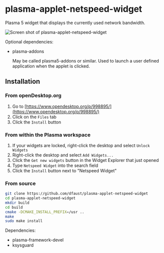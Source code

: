# plasma-applet-netspeed-widget

Plasma 5 widget that displays the currently used network bandwidth.

![Screen shot of plasma-applet-netspeed-widget](netspeed-widget.png)

Optional dependencies:

* plasma-addons

  May be called plasma5-addons or similar. Used to launch a user defined application when the applet is clicked.

## Installation

### From openDesktop.org

1. Go to [https://www.opendesktop.org/p/998895/](https://www.opendesktop.org/p/998895/)
2. Click on the `Files` tab
3. Click the `Install` button

### From within the Plasma workspace

1. If your widgets are locked, right-click the desktop and select `Unlock Widgets`
2. Right-click the desktop and select `Add Widgets...`
3. Click the `Get new widgets` button in the Widget Explorer that just opened
4. Type `Netspeed Widget` into the search field
5. Click the `Install` button next to "Netspeed Widget"

### From source

```bash
git clone https://github.com/dfaust/plasma-applet-netspeed-widget
cd plasma-applet-netspeed-widget
mkdir build
cd build
cmake -DCMAKE_INSTALL_PREFIX=/usr ..
make
sudo make install
```

Dependencies:

* plasma-framework-devel
* ksysguard
